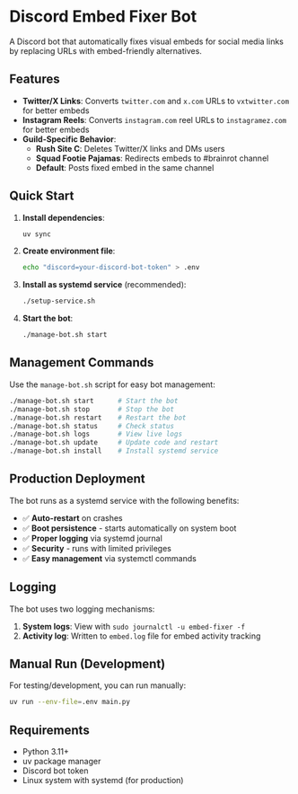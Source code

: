 # Discord Embed Fixer Bot

A Discord bot that automatically fixes visual embeds for social media links by replacing URLs with embed-friendly alternatives.

## Features

- **Twitter/X Links**: Converts `twitter.com` and `x.com` URLs to `vxtwitter.com` for better embeds
- **Instagram Reels**: Converts `instagram.com` reel URLs to `instagramez.com` for better embeds
- **Guild-Specific Behavior**:
  - **Rush Site C**: Deletes Twitter/X links and DMs users
  - **Squad Footie Pajamas**: Redirects embeds to #brainrot channel
  - **Default**: Posts fixed embed in the same channel

## Quick Start

1. **Install dependencies**:
   ```bash
   uv sync
   ```

2. **Create environment file**:
   ```bash
   echo "discord=your-discord-bot-token" > .env
   ```

3. **Install as systemd service** (recommended):
   ```bash
   ./setup-service.sh
   ```

4. **Start the bot**:
   ```bash
   ./manage-bot.sh start
   ```

## Management Commands

Use the `manage-bot.sh` script for easy bot management:

```bash
./manage-bot.sh start      # Start the bot
./manage-bot.sh stop       # Stop the bot
./manage-bot.sh restart    # Restart the bot
./manage-bot.sh status     # Check status
./manage-bot.sh logs       # View live logs
./manage-bot.sh update     # Update code and restart
./manage-bot.sh install    # Install systemd service
```

## Production Deployment

The bot runs as a systemd service with the following benefits:

- ✅ **Auto-restart** on crashes
- ✅ **Boot persistence** - starts automatically on system boot
- ✅ **Proper logging** via systemd journal
- ✅ **Security** - runs with limited privileges
- ✅ **Easy management** via systemctl commands

## Logging

The bot uses two logging mechanisms:

1. **System logs**: View with `sudo journalctl -u embed-fixer -f`
2. **Activity log**: Written to `embed.log` file for embed activity tracking

## Manual Run (Development)

For testing/development, you can run manually:

```bash
uv run --env-file=.env main.py
```

## Requirements

- Python 3.11+
- uv package manager
- Discord bot token
- Linux system with systemd (for production)
